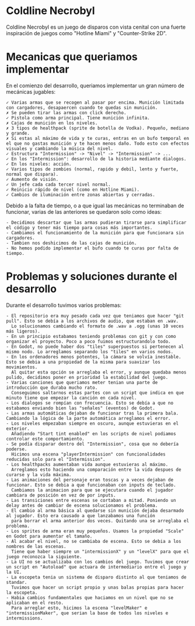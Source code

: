 # Coldline Necrobyl
Coldline Necrobyl es un juego de disparos con vista cenital con una fuerte inspiración de juegos como "Hotline Miami" y "Counter-Strike 2D".

# Mecanicas que queriamos implementar
En el comienzo del desarrollo, queriamos implementar un gran número de mecánicas jugables:

    ✓ Varias armas que se recogen al pasar por encima. Munición limitada con cargadores, desapaercen cuando te quedas sin munición.
    ✗ Se pueden tirar las armas con click derecho.
    ✓ Pistola como arma principal. Tiene munición infinita.
    ✗ Cajas de munición en los niveles.
    ✗ 3 tipos de healthpack (sprite de botella de Vodka). Pequeño, mediano y grande.
    ✗ Si estas al máximo de vida y te curas, entras en un bufo temporal en el que no gastas munición y te hacen menos daño. Todo esto con efectos visuales y cambiando la música del nivel.
    ✓ Estructura "Intermission" -> "Nivel" -> "Intermission" -> ...
    ✓ En los "Intermission": desarrollo de la historia mediante dialogos.
    ✓ En los niveles: acción.
    ✓ Varios tipos de zombies (normal, rapido y debil, lento y fuerte, normal que dispara).
    ✓ Aumento de visión.
    ✓ Un jefe cada cada tercer nivel normal.
    ✓ Reinicio rápido de nivel (como en Hotline Miami).
    ✓ Cambios de iluminación entre zonas abiertas y cerradas.
    
Debido a la falta de tiempo, o a que igual las mecánicas no terminaban de funcionar, varias de las anteriores se quedaron solo como ideas:

    - Decidimos descartar que las armas pudieran tirarse para simplificar el código y tener más tiempo para cosas más importantes.
    - Cambiamos el funcionamiento de la munición para que funcionara sin cargadores.
    - Tambien nos deshicimos de las cajas de munición.
    - No hemos podido implementar el bufo cuando te curas por falta de tiempo.
    
# Problemas y soluciones durante el desarrollo
Durante el desarrollo tuvimos varios problemas:

    - El repositorio era muy pesado cada vez que teniamos que hacer "git pull". Esto se debía a los archivos de audio, que estaban en .wav. 
      Lo solucionamos cambiando el formato de .wav a .ogg (unas 10 veces más ligeros).
    - En un principio estabamos teniendo problemas con git y con como organizar el proyecto. Poco a poco fuimos estructurandolo todo.
    - En Godot, no puede haber dos "tiles" superpuestos si pertenecen al mismo nodo. Lo arreglamos separando los "tiles" en varios nodos.
    - En los ordenadores menos potentes, la cámara se volvía inestable. Esto se debia a una propiedad de la misma para suavizar los movimientos.
      Al quitar esta opción se arreglaba el error, y aunque quedaba menos pulido, decidimos poner en prioridad la estabilidad del juego.
    - Varias canciones que queriamos meter tenian una parte de introducción que duraba mucho rato.
      Conseguimos saltarnos estas partes con un script que indica en que minuto tiene que empezar la canción en cada nivel.
    - Los dialogos se rompían con frecuencia. Esto se debía a que no estabamos enviando bien las "señales" (eventos) de Godot.
    - Las armas automáticas dejaban de funcionar tras la primera bala. Cambiando la lógica de la parte automática arreglamos el error.
    - Los niveles empezaban siempre en oscuro, aunque estuvieras en el exterior.
      Añadiendo "Start tint enabled" en los scripts de nivel podiamos controlar este comportamiento.
    - Se podía disparar dentro del "Intermission", cosa que no debería poderse.
      Hicimos una escena "playerIntermission" con funcionalidades reducidas solo para el "Intermission".
    - Los healthpacks aumentaban vida aunque estuvieras al máximo.
      Arreglamos esto haciendo una comparación entre la vida despues de curarse y la vida máxima.
    - Las animaciones del personaje eran toscas y a veces dejaban de funcionar. Esto se debia a que funcionaban con inputs de teclado.
      Cambiamos la animacion para que se ejecutara cuando el jugador cambiara de posición en vez de por inputs.
    - Las transiciones entre escenas se cortaban a mitad. Poniendo un delay antes de cambiar de escena solucionamos el problema.
    - El cambio al arma básica al quedarse sin munición dejaba desarmado al jugador. Esto era causado a que lanzabamos una función
      para borrar el arma anterior dos veces. Quitando una se arreglaba el problema.
    - Los sprites de arma eran muy pequeños. Usamos la propiedad "Scale" en Godot para aumentar el tamaño.
    - Al acabar el nivel, no se cambiaba de escena. Esto se debia a los nombres de las escenas.
      Tiene que haber siempre un "intermissionX" y un "levelX" para que el juego reconozca la siguiente.
    - La UI no se actualizaba con los cambios del juego. Tuvimos que crear un script en "Autoload" que actuara de intermediario entre el juego y la UI.
    - La escopeta tenia un sistema de disparo distinto al que teniamos de standar.
      Tuvimos que hacer un script propio y unas balas propias para hacer la escopeta.
    - Habia cambios fundamentales que haciamos en un nivel que no se aplicaban en el resto.
      Para arreglar esto, hicimos la escena "levelMaker" e "intermissionMaker", que serian la base de todos los niveles e intermissions.

